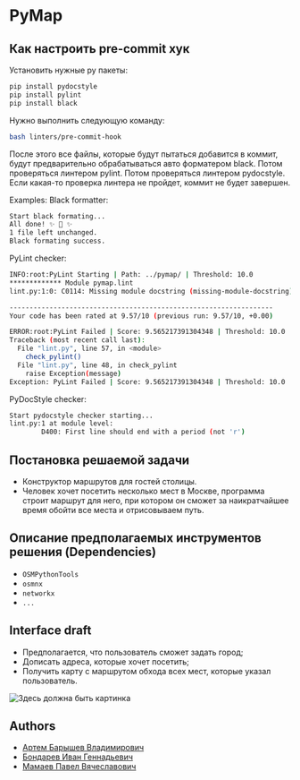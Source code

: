 # PyMap

## Как настроить pre-commit хук
Установить нужные py пакеты:
```bash
pip install pydocstyle
pip install pylint
pip install black
```
Нужно выполнить следующую команду:
```bash
bash linters/pre-commit-hook
```
После этого все файлы, которые будут пытаться добавится в коммит, будут предварительно обрабатываться авто форматером black.
Потом проверяться линтером pylint.
Потом проверяться линтером pydocstyle.
Если какая-то проверка линтера не пройдет, коммит не будет завершен.

Examples:
Black formatter:
```bash
Start black formating...
All done! ✨ 🍰 ✨
1 file left unchanged.
Black formating success.
```
PyLint checker:
```bash
INFO:root:PyLint Starting | Path: ../pymap/ | Threshold: 10.0
************* Module pymap.lint
lint.py:1:0: C0114: Missing module docstring (missing-module-docstring)

------------------------------------------------------------------
Your code has been rated at 9.57/10 (previous run: 9.57/10, +0.00)

ERROR:root:PyLint Failed | Score: 9.565217391304348 | Threshold: 10.0
Traceback (most recent call last):
  File "lint.py", line 57, in <module>
    check_pylint()
  File "lint.py", line 48, in check_pylint
    raise Exception(message)
Exception: PyLint Failed | Score: 9.565217391304348 | Threshold: 10.0
```

PyDocStyle checker:
```bash
Start pydocstyle checker starting...
lint.py:1 at module level:
        D400: First line should end with a period (not 'r')
```

## Постановка решаемой задачи
- Конструктор маршрутов для гостей столицы.
- Человек хочет посетить несколько мест в Москве, программа строит маршрут для него, при котором он сможет за наикратчайшее время обойти все места и отрисовываем путь.

## Описание предполагаемых инструментов решения (Dependencies)
- `OSMPythonTools`
- `osmnx`
- `networkx`
- `...`

## Interface draft
- Предполагается, что пользователь сможет задать город;
- Дописать адреса, которые хочет посетить;
- Получить карту с маршрутом обхода всех мест, которые указал пользователь.

![Здесь должна быть картинка](data/example_interface.png "Предполагаемый интерфейс")

## Authors
- [Артем Барышев Владимирович](https://github.com/arteeemik)
- [Бондарев Иван Геннадьевич](https://github.com/BondarevIvan)
- [Мамаев Павел Вячеславович](https://github.com/BinaryDancer)